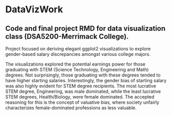 # DataVizWork
## Code and final project RMD for data visualization class (DSA5200-Merrimack College).
Project focused on deriving elegant ggplot2 visualizations to explore gender-based salary discrepancies amongst various college majors.

The visualizations explored the potential earnings power for those graduating with STEM (Science Technology, Engineering and Math) degrees. Not surprisingly, those graduating with these degrees tended to have higher starting salaries. Interestingly, the gender bias of starting salary was also highly evident for STEM degree recipients. The most lucrative STEM degree, Engineering, was male dominated, while the least lucrative STEM degrees, Health/Biology, were female dominated. The accepted reasoning for this is the concept of valuative bias, where society unfairly characterizes female-dominated professions as less valuable.
